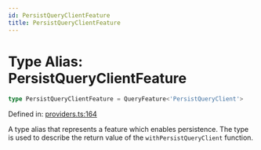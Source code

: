 ```yaml
---
id: PersistQueryClientFeature
title: PersistQueryClientFeature
---
```


<!-- DO NOT EDIT: this page is autogenerated from the type comments -->

# Type Alias: PersistQueryClientFeature

```ts
type PersistQueryClientFeature = QueryFeature<'PersistQueryClient'>
```

Defined in: [providers.ts:164](https://github.com/arnoud-dv/query/blob/main/packages/angular-query-experimental/src/providers.ts#L164)

A type alias that represents a feature which enables persistence.
The type is used to describe the return value of the `withPersistQueryClient` function.
